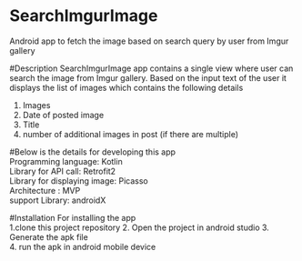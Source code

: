 # SearchImgurImage
Android app to fetch the image based on search query by user from Imgur gallery

#Description
SearchImgurImage app contains a single view where user can search the image from Imgur gallery.
Based on the input text of the user it displays the list of images which contains the following details
1. Images   
2. Date of posted image   
3. Title    
4. number of additional images in post (if there are multiple)    

#Below is the details for developing this app   
Programming language: Kotlin    
Library for API call: Retrofit2   
Library for displaying image: Picasso   
Architecture : MVP    
support Library: androidX   

#Installation
For installing the app  
1.clone this project repository 
2. Open the project in android studio 
3. Generate the apk file  
4. run the apk in android mobile device 

